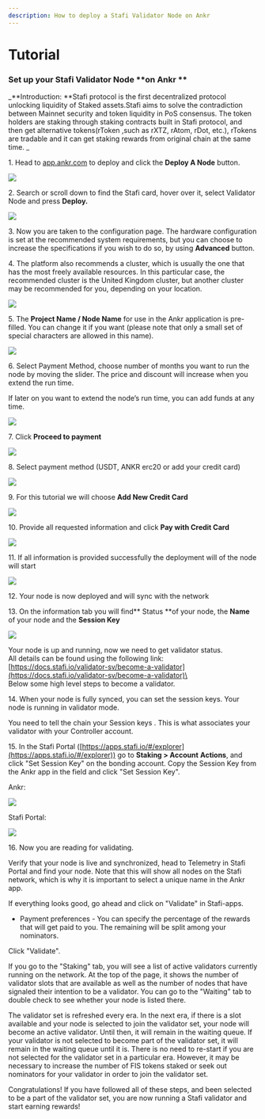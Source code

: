 ```yaml
---
description: How to deploy a Stafi Validator Node on Ankr
---
```


# Tutorial

### **Set up your** Stafi Validator Node **on Ankr ** <a href="2e0e" id="2e0e"></a>

_**Introduction: **Stafi protocol is the first decentralized protocol unlocking liquidity of Staked assets.Stafi aims to solve the contradiction between Mainnet security  and token liquidity  in PoS consensus. The token holders are staking through staking contracts built in Stafi protocol, and then get alternative tokens(rToken ,such as rXTZ, rAtom, rDot, etc.), rTokens are tradable and it can get staking rewards from original chain at the same time. _

1\. Head to [app.ankr.com](http://app.ankr.com) to deploy and click the **Deploy A Node** button.

![](<../../.gitbook/assets/image (84).png>)

2\. Search or scroll down to find the Stafi card, hover over it, select Validator Node and press **Deploy.**

![](<../../.gitbook/assets/image (49).png>)

3\. Now you are taken to the configuration page. The hardware configuration is set at the recommended system requirements, but you can choose to increase the specifications if you wish to do so, by using **Advanced** button.

4\. The platform also recommends a cluster, which is usually the one that has the most freely available resources. In this particular case, the recommended cluster is the United Kingdom cluster, but another cluster may be recommended for you, depending on your location.

![](<../../.gitbook/assets/image (77).png>)

5\. The **Project Name / Node Name** for use in the Ankr application is pre-filled. You can change it if you want (please note that only a small set of special characters are allowed in this name).

![](<../../.gitbook/assets/image (28).png>)

6\. Select Payment Method, choose number of months you want to run the node by moving the slider. The price and discount will increase when you extend the run time. &#x20;

If later on you want to extend the node’s run time, you can add funds at any time.

![](<../../.gitbook/assets/image (48).png>)

7\. Click **Proceed to payment**

![](<../../.gitbook/assets/image (66).png>)

8\. Select payment method (USDT, ANKR erc20 or add your credit card)

![](<../../.gitbook/assets/image (80).png>)

9\. For this tutorial we will choose **Add New Credit Card**

![](<../../.gitbook/assets/image (79).png>)

10\. Provide all requested information and click **Pay with Credit Card**

![](<../../.gitbook/assets/image (25).png>)

11\. If all information is provided successfully the deployment will of the node will start&#x20;

![](<../../.gitbook/assets/image (36).png>)

12\. Your node is now deployed and will sync with the network

13\. On the information tab you will find** Status **of your node, the **Name** of your node and the **Session Key**

![](<../../.gitbook/assets/image (62).png>)

Your node is up and running, now we need to get validator status.\
All details can be found using the following link: [https://docs.stafi.io/validator-sv/become-a-validator](https://docs.stafi.io/validator-sv/become-a-validator)\
\
Below some high level steps to become a validator.

14\. When your node is fully synced, you can set the session keys. Your node is running in validator mode.

You need to tell the chain your Session keys . This is what associates your validator with your Controller account.

15\. In the Stafi Portal ([https://apps.stafi.io/#/explorer](https://apps.stafi.io/#/explorer)) go to **Staking > Account** **Actions**, and click "Set Session Key" on the bonding account. Copy the Session Key from the Ankr app in the field and click "Set Session Key".

Ankr:

![](<../../.gitbook/assets/image (85).png>)

Stafi Portal:

![](<../../.gitbook/assets/image (32).png>)

16\. Now you are reading for validating.&#x20;

Verify that your node is live and synchronized, head to Telemetry in Stafi Portal and find your node. Note that this will show all nodes on the Stafi network, which is why it is important to select a unique name in the Ankr app.

If everything looks good, go ahead and click on "Validate" in Stafi-apps.

* Payment preferences - You can specify the percentage of the rewards that will get paid to you. The remaining will be split among your nominators.

Click "Validate".

If you go to the "Staking" tab, you will see a list of active validators currently running on the network. At the top of the page, it shows the number of validator slots that are available as well as the number of nodes that have signaled their intention to be a validator. You can go to the "Waiting" tab to double check to see whether your node is listed there.

The validator set is refreshed every era. In the next era, if there is a slot available and your node is selected to join the validator set, your node will become an active validator. Until then, it will remain in the waiting queue. If your validator is not selected to become part of the validator set, it will remain in the waiting queue until it is. There is no need to re-start if you are not selected for the validator set in a particular era. However, it may be necessary to increase the number of FIS tokens staked or seek out nominators for your validator in order to join the validator set.

Congratulations! If you have followed all of these steps, and been selected to be a part of the validator set, you are now running a Stafi validator and start earning rewards!
